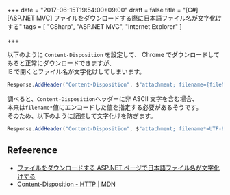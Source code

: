 +++
date = "2017-06-15T19:54:00+09:00"
draft = false
title = "[C#][ASP.NET MVC] ファイルをダウンロードする際に日本語ファイル名が文字化けする"
tags = [
    "CSharp",
    "ASP.NET MVC",
    "Internet Explorer"
]

+++

以下のように `Content-Disposition` を設定して、 Chrome でダウンロードしてみると正常にダウンロードできますが、<br>
IE で開くとファイル名が文字化けしてしまいます。

```csharp
Response.AddHeader("Content-Disposition", $"attachment; filename={fileName}.xlsx");
```

調べると、`Content-Disposition`ヘッダーに非 ASCII 文字を含む場合、<br>
本来は`filename*`値にエンコードした値を指定する必要があるそうです。<br>
そのため、以下のように記述して文字化けを防ぎます。

```csharp
Response.AddHeader("Content-Disposition", $"attachment; filename*=UTF-8''{Server.UrlEncode($"{fileName}.xlsx")}");
```

## Refeerence
- [ファイルをダウンロードする ASP\.NET ページで日本語ファイル名が文字化けする](https://support.microsoft.com/ja-jp/help/436616)
- [Content\-Disposition \- HTTP \| MDN](https://developer.mozilla.org/ja/docs/Web/HTTP/Headers/Content-Disposition)
